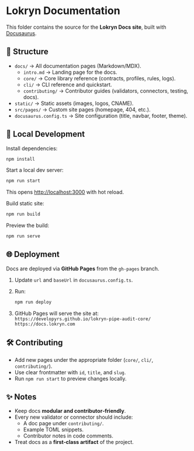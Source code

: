 
# Lokryn Documentation

This folder contains the source for the **Lokryn Docs site**, built with [Docusaurus](https://docusaurus.io/).

## 📂 Structure

- `docs/` → All documentation pages (Markdown/MDX).
  - `intro.md` → Landing page for the docs.
  - `core/` → Core library reference (contracts, profiles, rules, logs).
  - `cli/` → CLI reference and quickstart.
  - `contributing/` → Contributor guides (validators, connectors, testing, docs).
- `static/` → Static assets (images, logos, CNAME).
- `src/pages/` → Custom site pages (homepage, 404, etc.).
- `docusaurus.config.ts` → Site configuration (title, navbar, footer, theme).

## 🚀 Local Development

Install dependencies:

```bash
npm install
```

Start a local dev server:

```bash
npm run start
```

This opens [http://localhost:3000](http://localhost:3000) with hot reload.

Build static site:

```bash
npm run build
```

Preview the build:

```bash
npm run serve
```

## 🌐 Deployment

Docs are deployed via **GitHub Pages** from the `gh-pages` branch.

1. Update `url` and `baseUrl` in `docusaurus.config.ts`.
2. Run:

   ```bash
   npm run deploy
   ```

3. GitHub Pages will serve the site at:  
   `https://developyrs.github.io/lokryn-pipe-audit-core/`  
  `https://docs.lokryn.com`

## 🛠 Contributing

- Add new pages under the appropriate folder (`core/`, `cli/`, `contributing/`).
- Use clear frontmatter with `id`, `title`, and `slug`.
- Run `npm run start` to preview changes locally.

## ✨ Notes

- Keep docs **modular and contributor‑friendly**.
- Every new validator or connector should include:
  - A doc page under `contributing/`.
  - Example TOML snippets.
  - Contributor notes in code comments.
- Treat docs as a **first‑class artifact** of the project.
```

